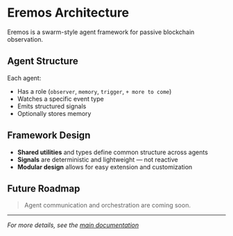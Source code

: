 # Eremos Architecture

Eremos is a swarm-style agent framework for passive blockchain observation.

## Agent Structure

Each agent:
- Has a role (`observer`, `memory`, `trigger`, `+ more to come`)
- Watches a specific event type
- Emits structured signals
- Optionally stores memory

## Framework Design

- **Shared utilities** and types define common structure across agents
- **Signals** are deterministic and lightweight — not reactive
- **Modular design** allows for easy extension and customization

## Future Roadmap

> Agent communication and orchestration are coming soon.

---

*For more details, see the [main documentation](index.md)*
